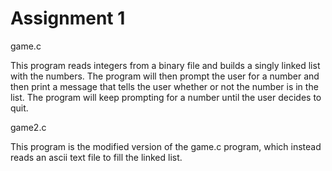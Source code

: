 # Assignment 1

game.c

This program reads integers from a binary file and builds a singly linked list with the numbers. The program will then prompt the user for a number and then print a message that  tells the user whether or not the number is in the list. The program will keep prompting for a number until the user decides to quit.


game2.c

This program is the modified version of the game.c program, which instead reads an ascii text file to fill the linked list.